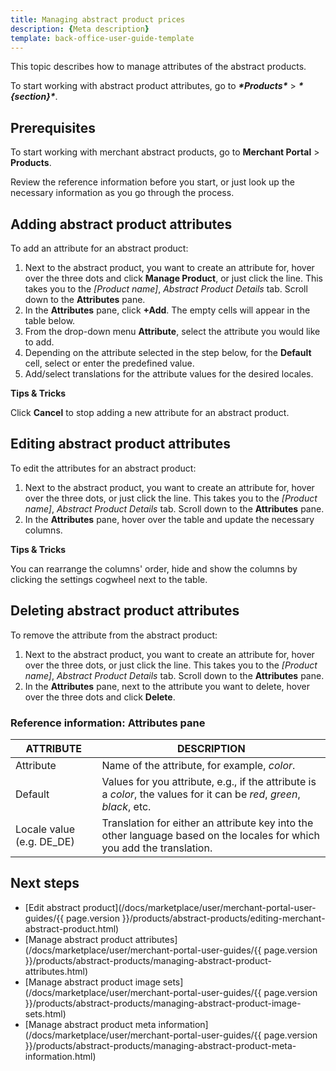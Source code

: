 ```yaml
---
title: Managing abstract product prices
description: {Meta description}
template: back-office-user-guide-template
---
```


This topic describes how to manage attributes of the abstract products.

To start working with abstract product attributes, go to ***\*Products\**** > ***\*{section}\****.

## Prerequisites

To start working with merchant abstract products, go to **Merchant Portal** > **Products**.

Review the reference information before you start, or just look up the necessary information as you go through the process.

## Adding abstract product attributes

To add an attribute for an abstract product:

1. Next to the abstract product, you want to create an attribute for, hover over the three dots and click **Manage Product**, or just click the line. This takes you to the *[Product name]*, *Abstract Product Details* tab. Scroll down to the **Attributes** pane.
2. In the **Attributes** pane, click **+Add**. The empty cells will appear in the table below.
3. From the drop-down menu **Attribute**, select the attribute you would like to add.
4. Depending on the attribute selected in the step below, for the  **Default** cell, select or enter the predefined value.
5. Add/select translations for the attribute values for the desired locales.

**Tips & Tricks**

Click **Cancel** to stop adding a new attribute for an abstract product.



## Editing abstract product attributes

To edit the attributes for an abstract product:

1. Next to the abstract product, you want to create an attribute for, hover over the three dots, or just click the line. This takes you to the *[Product name]*, *Abstract Product Details* tab. Scroll down to the **Attributes** pane.
2. In the **Attributes** pane, hover over the table and update the necessary columns.

**Tips & Tricks**

You can rearrange the columns' order, hide and show the columns by clicking the settings cogwheel next to the table.



## Deleting abstract product attributes

To remove the attribute from the abstract product:

1. Next to the abstract product, you want to create an attribute for, hover over the three dots, or just click the line. This takes you to the *[Product name]*, *Abstract Product Details* tab. Scroll down to the **Attributes** pane.
2. In the **Attributes** pane, next to the attribute you want to delete, hover over the three dots and click **Delete**.

### Reference information: Attributes pane

| ATTRIBUTE                 | DESCRIPTION                                                  |
| ------------------------- | ------------------------------------------------------------ |
| Attribute                 | Name of the attribute, for example, *color*.                 |
| Default                   | Values for you attribute, e.g., if the attribute is a *color*, the values for it can be *red*, *green*, *black*, etc. |
| Locale value (e.g. DE_DE) | Translation for either an attribute key into the other language based on the locales for which you add the translation. |

## Next steps

- [Edit abstract product](/docs/marketplace/user/merchant-portal-user-guides/{{ page.version }}/products/abstract-products/editing-merchant-abstract-product.html)
- [Manage abstract product attributes](/docs/marketplace/user/merchant-portal-user-guides/{{ page.version }}/products/abstract-products/managing-abstract-product-attributes.html)
- [Manage abstract product image sets](/docs/marketplace/user/merchant-portal-user-guides/{{ page.version }}/products/abstract-products/managing-abstract-product-image-sets.html)
- [Manage abstract product meta information](/docs/marketplace/user/merchant-portal-user-guides/{{ page.version }}/products/abstract-products/managing-abstract-product-meta-information.html)
